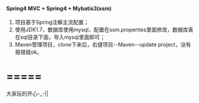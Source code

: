 #### Spring4 MVC + Spring4 + Mybatis3(ssm)

1. 项目基于Spring注解主流配置；
2. 使用JDK1.7，数据库使用mysql，配置在ssm.properties里面修改，数据库表在sql目录下面，导入mysql里面即可；
3. Maven管理项目，clone下来后，右键项目--Maven--update project，没有报错就ok。

# =====
大家玩的开心-_-||

